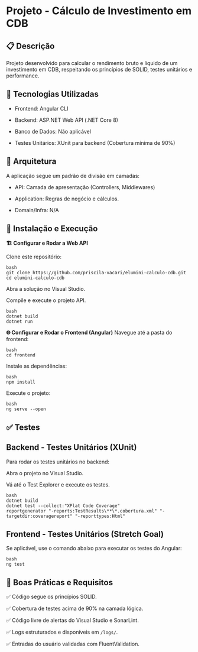 # Projeto - Cálculo de Investimento em CDB

## 📋 Descrição
Projeto desenvolvido para calcular o rendimento bruto e líquido de um investimento em CDB, respeitando os princípios de SOLID, testes unitários e performance.


## 🔹 Tecnologias Utilizadas
- Frontend: Angular CLI

- Backend: ASP.NET Web API (.NET Core 8)

- Banco de Dados: Não aplicável

- Testes Unitários: XUnit para backend (Cobertura mínima de 90%)


## 📌 Arquitetura
A aplicação segue um padrão de divisão em camadas:

- API: Camada de apresentação (Controllers, Middlewares)

- Application: Regras de negócio e cálculos.

- Domain/Infra: N/A


## 🚀 Instalação e Execução

**🏗 Configurar e Rodar a Web API**

Clone este repositório:
```
bash
git clone https://github.com/priscila-vacari/elumini-calculo-cdb.git
cd elumini-calculo-cdb
```

Abra a solução no Visual Studio.

Compile e execute o projeto API.
```
bash
dotnet build
dotnet run
```

**🌐 Configurar e Rodar o Frontend (Angular)**
Navegue até a pasta do frontend:
```
bash
cd frontend
```

Instale as dependências:
```
bash
npm install
```

Execute o projeto:
```
bash
ng serve --open
```

## ✅ Testes

## Backend - Testes Unitários (XUnit)
Para rodar os testes unitários no backend:

Abra o projeto no Visual Studio.

Vá até o Test Explorer e execute os testes.
```
bash
dotnet build
dotnet test --collect:"XPlat Code Coverage"
reportgenerator "-reports:TestResults\**\*.cobertura.xml" "-targetdir:coveragereport" "-reporttypes:Html"
```

## Frontend - Testes Unitários (Stretch Goal)
Se aplicável, use o comando abaixo para executar os testes do Angular:
```
bash
ng test
```

## 🔎 Boas Práticas e Requisitos


✅ Código segue os princípios SOLID. 

✅ Cobertura de testes acima de 90% na camada lógica. 

✅ Código livre de alertas do Visual Studio e SonarLint.

✅ Logs estruturados e disponíveis em  `/logs/`.

✅ Entradas do usuário validadas com FluentValidation.

